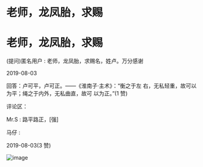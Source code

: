 # 老师，龙凤胎，求赐

# 老师，龙凤胎，求赐

(提问)匿名用户 : 老师，龙凤胎，求赐名，姓卢。万分感谢

2019-08-03

回答：卢可平，卢可正。——《淮南子·主术》：“衡之于左 右，无私轻重，故可以为平；绳之于内外，无私曲直，故可 以为正。”(1 赞)

评论区：

Mr.S : 路平路正，[强]

马仔 :

2019-08-03(3 赞)

![image](img/Image_025.png)
